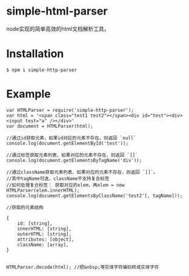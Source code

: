 # simple-html-parser
node实现的简单高效的html文档解析工具。

# Installation

	$ npm i simple-http-parser

# Example

	var HTMLParser = require('simple-http-parser');
	var html = '<span class="test1 test2"></span><div id="test"><div><input test="a" /></div>'
	var document = HTMLParser(html);
	
	//通过id获取元素，如果id对应的元素不存在，则返回 `null`
	console.log(document.getElementById('test')); 
	
	//通过标签获取元素列表，如果对应的元素不存在，则返回 `[]`
	console.log(document.getElementsByTagName('div')); 

	//通过className获取元素列表，如果对应的元素不存在，则返回 `[]`。
	//其中tagName可选，className不支持复合标签
	//如何处理复合标签： 获取对应的elem，再elem = new HTMLParser(elem.innerHTML);
	console.log(document.getElementsByClassName('test2'[, tagName])); 

	//获取的元素结构

	{
		id: [string],
		innerHTML: [string],
		outerHTML: [string],
		attributes: [object],
		className: [array],
	}

	
	HTMLParser.decode(html); //把&nbsp;等实体字符编码转成实体字符
